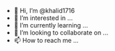 - 👋 Hi, I’m @khalid1716
- 👀 I’m interested in ...
- 🌱 I’m currently learning ...
- 💞️ I’m looking to collaborate on ...
- 📫 How to reach me ...

<!---
khalid1716/khalid1716 is a ✨ special ✨ repository because its `README.md` (this file) appears on your GitHub profile.
You can click the Preview link to take a look at your changes.
--->
